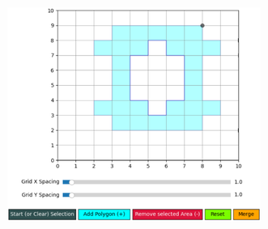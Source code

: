 <p style="align:center">
  <img src="https://github.com/YoungYar/SectCAD/blob/master/double-I_section.png?raw=true" alt="Double-I section" width="500"/>
</p>
